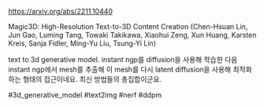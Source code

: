 https://arxiv.org/abs/2211.10440

Magic3D: High-Resolution Text-to-3D Content Creation (Chen-Hsuan Lin, Jun Gao, Luming Tang, Towaki Takikawa, Xiaohui Zeng, Xun Huang, Karsten Kreis, Sanja Fidler, Ming-Yu Liu, Tsung-Yi Lin)

text to 3d generative model. instant ngp를 diffusion을 사용해 학습한 다음 instant ngp에서 mesh를 추출해 이 mesh를 다시 latent diffusion을 사용해 최적화하는 형태의 접근이네요. 최신 방법들의 총집합이군요.

#3d_generative_model #text2img #nerf #ddpm 